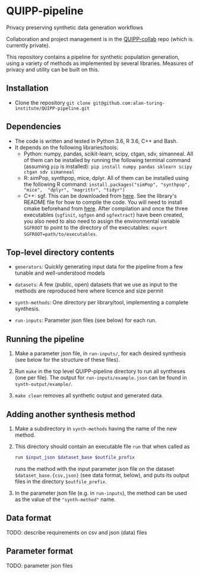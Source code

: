 # QUIPP-pipeline
Privacy preserving synthetic data generation workflows

Collaboration and project management is in the
[QUIPP-collab](https://github.com/alan-turing-institute/QUIPP-collab)
repo (which is currently private).

This repository contains a pipeline for synthetic population
generation, using a variety of methods as implemented by several
libraries.  Measures of privacy and utility can be built on this.

## Installation
- Clone the repository `git clone
  git@github.com:alan-turing-institute/QUIPP-pipeline.git`

## Dependencies
- The code is written and tested in Python 3.6, R 3.6, C++ and Bash. 
- It depends on the following libraries/tools:
  - Python: numpy, pandas, scikit-learn, scipy, ctgan, sdv, simanneal. 
  All of them can be installed by running the following terminal command
  (assuming `pip` is installed):
  `pip install numpy pandas sklearn scipy ctgan sdv simanneal`
  - R: simPop, synthpop, mice, dplyr. All of them can be installed using
  the following R command: `install.packages("simPop", "synthpop", "mice", 
  "dplyr", "magrittr", "tidyr")`
  - C++: sgf. This can be downloaded from [here](https://vbinds.ch/node/69).
  See the library's README file for how to compile the code. You will need
  to install cmake beforehand from [here](https://cmake.org/download/).
  After compilation and once the three executables (`sgfinit`, `sgfgen` and
  `sgfextract`) have been created, you also need to also need to assign the 
  environmental variable `SGFROOT` to point to the directory of the executables:
  `export SGFROOT=path/to/executables`.
 
## Top-level directory contents

 - `generators`: Quickly generating input data for the pipeline from a
   few tunable and well-understood models

 - `datasets`: A few (public, open) datasets that we use as input to
   the methods are reproduced here where licence and size permit

 - `synth-methods`: One directory per library/tool, implementing a
   complete synthesis.

 - `run-inputs`: Parameter json files (see below) for each run.


## Running the pipeline

1. Make a parameter json file, in `run-inputs/`, for each desired
   synthesis (see below for the structure of these files).

2. Run `make` in the top level QUIPP-pipeline directory to run all
   syntheses (one per file).  The output for `run-inputs/example.json`
   can be found in `synth-output/example/`.

3. `make clean` removes all synthetic output and generated data.


## Adding another synthesis method

1. Make a subdirectory in `synth-methods` having the name of the new
   method.

2. This directory should contain an executable file `run` that when
   called as

   ```bash
   run $input_json $dataset_base $outfile_prefix
   ```

   runs the method with the input parameter json file on the dataset
   `$dataset_base.{csv,json}` (see data format, below), and puts its
   output files in the directory `$outfile_prefix`.

3. In the parameter json file (e.g. in `run-inputs`), the method can
   be used as the value of the `"synth-method"` name.


## Data format

TODO: describe requirements on csv and json (data) files

## Parameter format

TODO: parameter json files
